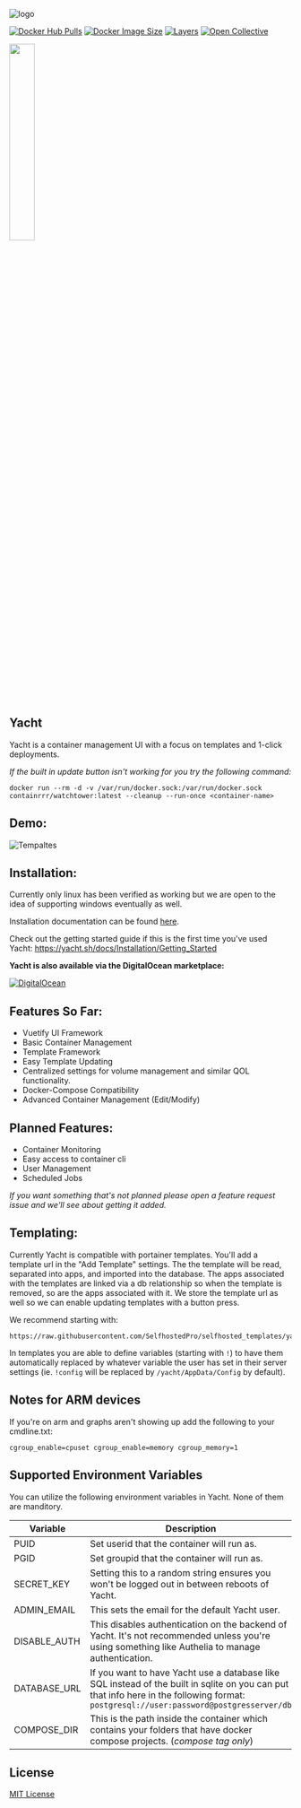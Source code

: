 ![logo](https://raw.githubusercontent.com/SelfhostedPro/Yacht/master/readme_media/Yacht_logo_1_dark.png "templates")

[![Docker Hub Pulls](https://img.shields.io/docker/pulls/selfhostedpro/yacht?color=%2341B883&label=Docker%20Pulls&logo=docker&logoColor=%2341B883&style=for-the-badge)](https://hub.docker.com/r/selfhostedpro/yacht)
[![Docker Image Size](https://img.shields.io/docker/image-size/selfhostedpro/yacht/vue?color=%2341B883&label=Image%20Size&logo=docker&logoColor=%2341B883&style=for-the-badge)](https://hub.docker.com/r/selfhostedpro/yacht)
[![Layers](https://img.shields.io/microbadger/layers/selfhostedpro/yacht?color=%2341B883&label=Layers&logo=docker&logoColor=%2341B883&style=for-the-badge)](https://hub.docker.com/r/selfhostedpro/yacht)
[![Open Collective](https://img.shields.io/opencollective/all/selfhostedpro.svg?color=%2341B883&logoColor=%2341B883&style=for-the-badge&label=Supporters&logo=open%20collective)](https://opencollective.com/selfhostedpro "please consider helping me by either donating or contributing")

<a href="https://m.do.co/c/d4aa430d72d9">
<img src="https://opensource.nyc3.cdn.digitaloceanspaces.com/attribution/assets/PoweredByDO/DO_Powered_by_Badge_blue.png" width="30%" />
</a>

## Yacht

Yacht is a container management UI with a focus on templates and 1-click deployments.

_If the built in update button isn't working for you try the following command:_

```
docker run --rm -d -v /var/run/docker.sock:/var/run/docker.sock containrrr/watchtower:latest --cleanup --run-once <container-name>
```

## Demo:

![Tempaltes](https://raw.githubusercontent.com/SelfhostedPro/Yacht/master/readme_media/Yacht-Demo.gif "templates")

## Installation:

Currently only linux has been verified as working but we are open to the idea of supporting windows eventually as well.

Installation documentation can be found [here](https://yacht.sh/docs/Installation/Install).

Check out the getting started guide if this is the first time you've used Yacht: https://yacht.sh/docs/Installation/Getting_Started

**Yacht is also available via the DigitalOcean marketplace:**

[![DigitalOcean](https://raw.githubusercontent.com/SelfhostedPro/Yacht/master/readme_media/do-btn-blue.svg)](https://marketplace.digitalocean.com/apps/yacht?refcode=b68dee19dbf6)

## Features So Far:

- Vuetify UI Framework
- Basic Container Management
- Template Framework
- Easy Template Updating
- Centralized settings for volume management and similar QOL functionality.
- Docker-Compose Compatibility
- Advanced Container Management (Edit/Modify)

## Planned Features:

- Container Monitoring
- Easy access to container cli
- User Management
- Scheduled Jobs

_If you want something that's not planned please open a feature request issue and we'll see about getting it added._

## Templating:

Currently Yacht is compatible with portainer templates. You'll add a template url in the "Add Template" settings. The the template will be read, separated into apps, and imported into the database. The apps associated with the templates are linked via a db relationship so when the template is removed, so are the apps associated with it. We store the template url as well so we can enable updating templates with a button press.

We recommend starting with:

```
https://raw.githubusercontent.com/SelfhostedPro/selfhosted_templates/yacht/Template/template.json
```

In templates you are able to define variables (starting with `!`) to have them automatically replaced by whatever variable the user has set in their server settings (ie. `!config` will be replaced by `/yacht/AppData/Config` by default).

## Notes for ARM devices

If you're on arm and graphs aren't showing up add the following to your cmdline.txt:

```
cgroup_enable=cpuset cgroup_enable=memory cgroup_memory=1
```

## Supported Environment Variables

You can utilize the following environment variables in Yacht. None of them are manditory.

| Variable     | Description                                                                                                                                                                            |
| ------------ | -------------------------------------------------------------------------------------------------------------------------------------------------------------------------------------- |
| PUID         | Set userid that the container will run as.                                                                                                                                             |
| PGID         | Set groupid that the container will run as.                                                                                                                                            |
| SECRET_KEY   | Setting this to a random string ensures you won't be logged out in between reboots of Yacht.                                                                                           |
| ADMIN_EMAIL  | This sets the email for the default Yacht user.                                                                                                                                        |
| DISABLE_AUTH | This disables authentication on the backend of Yacht. It's not recommended unless you're using something like Authelia to manage authentication.                                       |
| DATABASE_URL | If you want to have Yacht use a database like SQL instead of the built in sqlite on you can put that info here in the following format: `postgresql://user:password@postgresserver/db` |
| COMPOSE_DIR  | This is the path inside the container which contains your folders that have docker compose projects. (_compose tag only_)                                                              |

## License

[MIT License](LICENSE.md)
